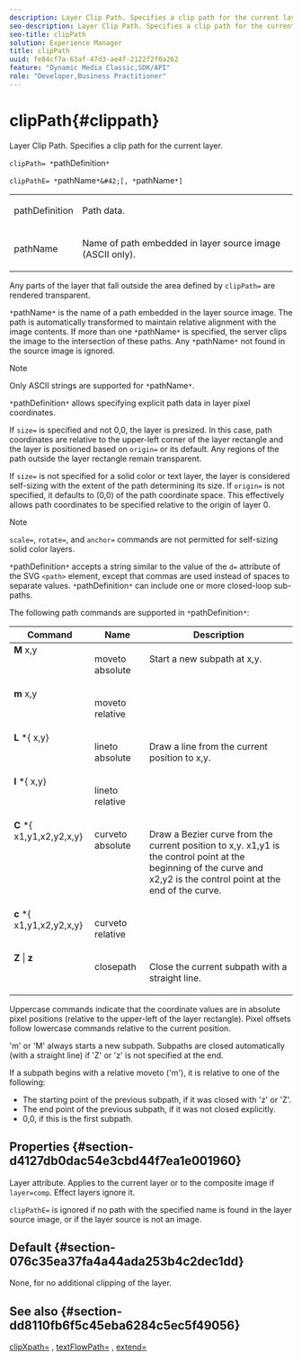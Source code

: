 ```yaml
---
description: Layer Clip Path. Specifies a clip path for the current layer.
seo-description: Layer Clip Path. Specifies a clip path for the current layer.
seo-title: clipPath
solution: Experience Manager
title: clipPath
uuid: fe84cf7a-63af-47d3-ae4f-2122f2f0a262
feature: "Dynamic Media Classic,SDK/API"
role: "Developer,Business Practitioner"
---
```


# clipPath{#clippath}

Layer Clip Path. Specifies a clip path for the current layer.

 `clipPath= *`pathDefinition`*`

`clipPathE= *`pathName`*&#42;[, *`pathName`*]`

<table id="simpletable_275E2A5FAB804C6388BD110D2ACA3C82"> 
 <tr class="strow"> 
  <td class="stentry"> <p><span class="codeph"> <span class="varname"> pathDefinition</span> </span> </p> </td> 
  <td class="stentry"> <p>Path data. </p></td> 
 </tr> 
 <tr class="strow"> 
  <td class="stentry"> <p><span class="codeph"> <span class="varname"> pathName</span></span> </p> </td> 
  <td class="stentry"> <p>Name of path embedded in layer source image (ASCII only). </p></td> 
 </tr> 
</table>

Any parts of the layer that fall outside the area defined by `clipPath=` are rendered transparent.

`*`pathName`*` is the name of a path embedded in the layer source image. The path is automatically transformed to maintain relative alignment with the image contents. If more than one `*`pathName`*` is specified, the server clips the image to the intersection of these paths. Any `*`pathName`*` not found in the source image is ignored.

>[!NOTE]
>
>Only ASCII strings are supported for `*`pathName`*`.

`*`pathDefinition`*` allows specifying explicit path data in layer pixel coordinates.

If `size=` is specified and not 0,0, the layer is presized. In this case, path coordinates are relative to the upper-left corner of the layer rectangle and the layer is positioned based on `origin=` or its default. Any regions of the path outside the layer rectangle remain transparent.

If `size=` is not specified for a solid color or text layer, the layer is considered self-sizing with the extent of the path determining its size. If `origin=` is not specified, it defaults to (0,0) of the path coordinate space. This effectively allows path coordinates to be specified relative to the origin of layer 0.

>[!NOTE]
>
>`scale=`, `rotate=`, and `anchor=` commands are not permitted for self-sizing solid color layers.

`*`pathDefinition`*` accepts a string similar to the value of the `d=` attribute of the SVG `<path>` element, except that commas are used instead of spaces to separate values. `*`pathDefinition`*` can include one or more closed-loop sub-paths.

The following path commands are supported in `*`pathDefinition`*`: 

<table id="table_A74DD7A48B1C417D9D4BA46BECEAB981"> 
 <thead> 
  <tr> 
   <th class="entry"> <b> Command</b> </th> 
   <th class="entry"> <b> Name</b> </th> 
   <th class="entry"> <b> Description</b> </th> 
  </tr> 
 </thead>
 <tbody> 
  <tr valign="top"> 
   <td> <b> M</b> <span class="varname"> x,y</span> </td> 
   <td> <p> moveto absolute </p> </td> 
   <td> <p> Start a new subpath at x,y. </p> </td> 
  </tr> 
  <tr valign="top"> 
   <td> <b> m</b> <span class="varname"> x,y</span> </td> 
   <td> <p> moveto relative </p> </td> 
  </tr> 
  <tr valign="top"> 
   <td> <b> L</b> *{<span class="varname"> x,y</span>} </td> 
   <td> <p> lineto absolute </p> </td> 
   <td> <p> Draw a line from the current position to x,y. </p> </td> 
  </tr> 
  <tr valign="top"> 
   <td> <b> l</b> *{<span class="varname"> x,y</span>} </td> 
   <td> <p> lineto relative </p> </td> 
  </tr> 
  <tr valign="top"> 
   <td> <b> C</b> *{<span class="varname"> x1,y1,x2,y2,x,y</span>} </td> 
   <td> <p> curveto absolute </p> </td> 
   <td> <p> Draw a Bezier curve from the current position to x,y. x1,y1 is the control point at the beginning of the curve and x2,y2 is the control point at the end of the curve. </p> </td> 
  </tr> 
  <tr valign="top"> 
   <td> <b> c</b> *{<span class="varname"> x1,y1,x2,y2,x,y</span>} </td> 
   <td> <p> curveto relative </p> </td> 
  </tr> 
  <tr valign="top"> 
   <td> <b> Z</b> | <b>z</b> </td> 
   <td> <p> closepath </p> </td> 
   <td> <p> Close the current subpath with a straight line. </p> </td> 
  </tr> 
 </tbody> 
</table>

Uppercase commands indicate that the coordinate values are in absolute pixel positions (relative to the upper-left of the layer rectangle). Pixel offsets follow lowercase commands relative to the current position.

'm' or 'M' always starts a new subpath. Subpaths are closed automatically (with a straight line) if 'Z' or 'z' is not specified at the end.

If a subpath begins with a relative moveto ('m'), it is relative to one of the following:

* The starting point of the previous subpath, if it was closed with 'z' or 'Z'. 
* The end point of the previous subpath, if it was not closed explicitly. 
* 0,0, if this is the first subpath.

## Properties {#section-d4127db0dac54e3cbd44f7ea1e001960}

Layer attribute. Applies to the current layer or to the composite image if `layer=comp`. Effect layers ignore it.

`clipPathE=` is ignored if no path with the specified name is found in the layer source image, or if the layer source is not an image.

## Default {#section-076c35ea37fa4a44ada253b4c2dec1dd}

None, for no additional clipping of the layer.

## See also {#section-dd8110fb6f5c45eba6284c5ec5f49056}

[clipXpath=](../../../../../is-api/http-ref/image-serving-api-ref/c-http-protocol-reference/c-command-reference/r-clipxpath.md#reference-17e5e4da3e044943af8f963f58a45f53) , [textFlowPath=](../../../../../is-api/http-ref/image-serving-api-ref/c-http-protocol-reference/c-command-reference/r-textflowpath.md#reference-0b8d9493d71342f0b6a64a6d221584ef) , [extend=](../../../../../is-api/http-ref/image-serving-api-ref/c-http-protocol-reference/c-command-reference/r-extend.md#reference-7e9156beb285459d830e2d56782a74ac) 
